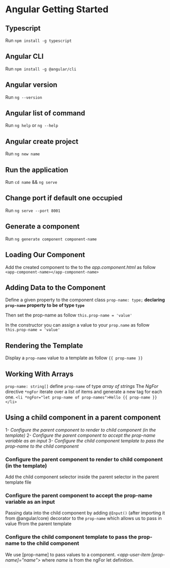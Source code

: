 # Angular Getting Started

## Typescript

Run `npm install -g typescript`

## Angular CLI
Run `npm install -g @angular/cli`

## Angular version
Run `ng --version`

## Angular list of command
Run `ng help` or `ng --help`

## Angular create project
Run `ng new name`

## Run the application
Run `cd name` && `ng serve`

## Change port if default one occupied
Run `ng serve --port 8001`

## Generate a component
Run `ng generate component component-name`

## Loading Our Component
Add the created component to the to the *app.component.html* as follow `<app-component-name></app-component-name>`

## Adding Data to the Component
Define a given property to the component class `prop-name: type;` **declaring `prop-name` property to be of type `type`**

Then set the prop-name as follow `this.prop-name = 'value'`

In the constructor you can assign a value to your `prop.name` as follow `this.prop-name = 'value'`

## Rendering the Template 
Display a `prop-name` value to a template as follow `{{ prop-name }}`

## Working With Arrays
`prop-name: string[]` define `prop-name` of type *array of strings*
The *NgFor* directive `*ngFor` iterate over a list of items and generate a new tag for each one. `<li *ngFor="let prop-name of prop-names">Hello {{ prop-name }}</li>`

## Using a child component in a parent component
1- *Configure the parent component to render to child component (in the template)*
2- *Configure the parent component to accept the prop-name variable as an input*
3- *Configure the child component template to pass the prop-name to the child component*

### Configure the parent component to render to child component (in the template)
Add the child component selector inside the parent selector in the parent template file

### Configure the parent component to accept the prop-name variable as an input
Passing data into the child component by adding `@Input()` (after importing it from @angular/core) decorator to the `prop-name` which allows us to pass in value ffrom the parent template

### Configure the child component template to pass the prop-name to the child component
We use [prop-name] to pass values to a component. *<app-user-item [prop-name]="name"></app-user-item>* where *name* is from the ngFor let definition.






